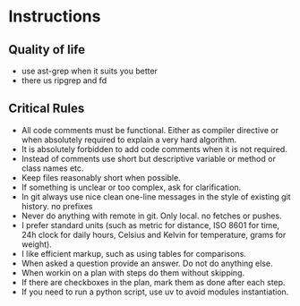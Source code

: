 # Instructions

## Quality of life

- use ast-grep when it suits you better
- there us ripgrep and fd

## Critical Rules

- All code comments must be functional. Either as compiler directive or when absolutely required to explain a very hard algorithm.
- It is absolutely forbidden to add code comments when it is not required.
- Instead of comments use short but descriptive variable or method or class names etc. 
- Keep files reasonably short when possible.
- If something is unclear or too complex, ask for clarification.
- In git always use nice clean one-line messages in the style of existing git history. no prefixes
- Never do anything with remote in git. Only local. no fetches or pushes.
- I prefer standard units (such as metric for distance, ISO 8601 for time, 24h clock for daily hours, Celsius and Kelvin for temperature, grams for weight).
- I like efficient markup, such as using tables for comparisons.
- When asked a question provide an answer. Do not do anything else.
- When workin on a plan with steps do them without skipping.
- If there are checkboxes in the plan, mark them as done after each step.
- If you need to run a python script, use uv to avoid modules instantiation.

